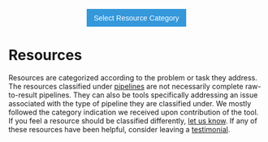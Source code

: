 <head><meta name="viewport" content="width=device-width, initial-scale=1"><style>
.dropbtn {background-color: #3498DB; color: white; padding: 16px; font-size: 1rem; border: none; cursor: pointer;}
.dropbtn:hover, .dropbtn:focus {background-color: #2980B9;}
.dropdown {position: relative; display: inline-block;}
.dropdown-content {display: none; position: absolute; background-color: #f1f1f1; min-width: 100%; overflow: auto; box-shadow: 0px 8px 16px 0px rgba(0,0,0,0.2); z-index: 1; text-align: center; }
.dropdown-content a { color: black; padding: 12px 16px; text-decoration: none; display: block;}
.dropdown a:hover {background-color: #ddd;}
.show {display: block;}
  
.dropbtn + .dropbtn { margin-left: 1rem; }
@media screen and (min-width: 64em) { .dropbtn { padding: 0.75rem 1rem; } }
@media screen and (min-width: 42em) and (max-width: 64em) { .dropbtn { padding: 0.6rem 0.9rem; font-size: 0.9rem; } }
@media screen and (max-width: 42em) { .dropbtn { display: block; width: 100%; padding: 0.75rem; font-size: 0.9rem; }
  .dropbtn + .dropbtn { margin-top: 1rem; margin-left: 0; } }
</style></head>

<center><div class="dropdown">
  <button onclick="myFunction()" class="dropbtn">Select Resource Category</button>
  <div id="myDropdown" class="dropdown-content">
    <a href="templates_and_atlases">Template/Atlas</a>
    <a href="pipelines_general">General</a>
    <a href="pipelines_structural">Structural</a>
    <a href="pipelines_fmri">Functional</a>
    <a href="pipelines_diffusion">Diffusion</a>
    <a href="data_sharing">Data sharing</a>
    <a href="software_packages">Software packages</a>
    <a href="hardware">Hardware</a>
  </div>
</div></center>

<script>
function myFunction() {document.getElementById("myDropdown").classList.toggle("show");}
window.onclick = function(event) {
  if (!event.target.matches('.dropbtn')) {
    var dropdowns = document.getElementsByClassName("dropdown-content");
    var i;
    for (i = 0; i < dropdowns.length; i++) {
      var openDropdown = dropdowns[i];
      if (openDropdown.classList.contains('show')) {
        openDropdown.classList.remove('show');
      }
    }
  }
}
</script>


# Resources      

Resources are categorized according to the problem or task they address. The resources classified under [pipelines](pipelines.md) are not necessarily complete raw-to-result pipelines. They can also be tools specifically addressing an issue associated with the type of pipeline they are classified under. We mostly followed the category indication we received upon contribution of the tool. If you feel a resource should be classified differently, [let us know](https://github.com/PRIME-RE/prime-re.github.io/issues/new?assignees=&labels=Contact&template=contact.md&title=[Contact]:%C2%A0%3Ctopic%3E). If any of these resources have been helpful, consider leaving a [testimonial](testimonials.md).
